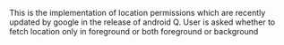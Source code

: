 This is the implementation of location permissions which are recently updated by google in the release of android Q.
User is asked whether to fetch location only in foreground or both foreground or background
